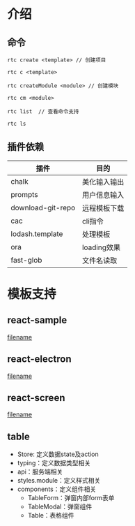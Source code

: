 # 介绍

## 命令

```tsx
rtc create <template> // 创建项目

rtc c <template> 
    
rtc createModule <module> // 创建模块

rtc cm <module> 

rtc list  // 查看命令支持

rtc ls
```

## 插件依赖

| 插件              | 目的         |
| ----------------- | ------------ |
| chalk             | 美化输入输出 |
| prompts           | 用户信息输入 |
| download-git-repo | 远程模板下载 |
| cac               | cli指令      |
| lodash.template   | 处理模板     |
| ora               | loading效果  |
| fast-glob         | 文件名读取   |

# 模板支持

## react-sample

[filename](https://raw.githubusercontent.com/ligaopeng123/react-project-template/react-simple-template/README.md ':include')

## react-electron

[filename](https://raw.githubusercontent.com/ligaopeng123/react-project-template/react-electron-template/README.md ':include')

## react-screen

[filename](https://raw.githubusercontent.com/ligaopeng123/react-project-template/react-screen-template/README.md ':include')

## table

- Store: 定义数据state及action
- typing：定义数据类型相关
- api：服务端相关
- styles.module：定义样式相关
- components：定义组件相关
  - TableForm：弹窗内部form表单
  - TableModal：弹窗组件
  - Table：表格组件

